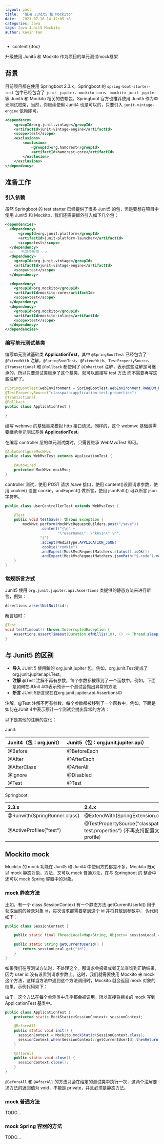 ```yaml
---
layout: post
title:  "使用 Junit5 和 Mockito"
date:   2021-07-16 14:12:05 +8
categories: Java
tags: Java Junit5 Mockito
author: Kevin Fan
---
```


* content
{:toc}

升级使用 Junit5 和 Mockito 作为项目的单元测试mock框架
<!-- more -->

## 背景

目前项目都在使用 Springboot 2.3.x，Springboot 的 `spring-boot-starter-test` 包中已经包含了 `junit-jupiter`、`mockito-core`、
`mockito-junit-jupiter` 等 Junit5 和 Mockito 相关的依赖包。Springboot 官方也推荐使用 Junit5 作为单元测试框架，当然，你继续使用 Junit4
也是可以的，只要引入 `junit-vintage-engine` 依赖即可。

```xml
<dependency>
    <groupId>org.junit.vintage</groupId>
    <artifactId>junit-vintage-engine</artifactId>
    <scope>test</scope>
    <exclusions>
        <exclusion>
            <groupId>org.hamcrest</groupId>
            <artifactId>hamcrest-core</artifactId>
        </exclusion>
    </exclusions>
</dependency>
```

## 准备工作

### 引入依赖

虽然 Springboot 的 test starter 已经提供了很多 Junit5 的包，但是要想在项目中使用 Junit5 和 Mockito，我们还需要额外引入如下几个包：

```xml
<dependencies>
  <dependency>
      <groupId>org.junit.platform</groupId>
      <artifactId>junit-platform-launcher</artifactId>
      <scope>test</scope>
  </dependency>
  <!-- 不加会报错 -->
  <dependency>
    <groupId>org.junit.vintage</groupId>
    <artifactId>junit-vintage-engine</artifactId>
    <scope>test</scope>
  </dependency>
  
  <dependency>
    <groupId>org.mockito</groupId>
    <artifactId>mockito-core</artifactId>
    <scope>test</scope>
  </dependency>
  <dependency>
    <groupId>org.mockito</groupId>
    <artifactId>mockito-inline</artifactId>
    <scope>test</scope>
  </dependency>
</dependencies>
```

### 编写单元测试基类

编写单元测试基础类 **ApplicationTest**，其中 `@SpringBootTest` 已经包含了 `@ExtendWith` 注解，`@SpringBootTest`、`@ExtendWith`、`TestPropertySource`、
`@Transactional` 和 `@Rollback` 都使用了 `@Inherited` 注解，表示这些注解是可继承的，所以只要测试类继承了这个基类，就可以直接写 test 方法
而不需要再写这些注解了。

```java
@SpringBootTest(webEnvironment = SpringBootTest.WebEnvironment.RANDOM_PORT, classes = Application.class)
@TestPropertySource("classpath:application-test.properties")
@Transactional
@Rollback
public class ApplicationTest {
    
}
```

编写 webmvc 的基础类来模拟 http 接口请求。同样的，这个 webmvc 基础类需要继承单元测试基类 **ApplicationTest**。

在编写 controller 层的单元测试类时，只需要继承 WebMvcTest 即可。

```java
@AutoConfigureMockMvc
public class WebMvcTest extends ApplicationTest {
    
    @Autowired
    protected MockMvc mockMvc;
}
```

controller 测试，使用 POST 请求 /save 接口，使用 content()设置请求参数，使用 cookie() 设置 cookie。andExpect() 做断言，使用 jsonPath()
可以断言 json 字符串。

```java
public class UserControllerTest extends WebMvcTest {
    
    @Test
    public void testSave() throws Exception {
        mockMvc.perform(MockMvcRequestBuilders.post("/save"))
                .content("{\n" +
                        "\"username\": \"kevin\" \n",
                "}")
                .accept(MediaType.APPLICATION_JSON)
                .cookie("cookie")
                .andExpect(MockMvcRequestMatchers.status().isOk())
                .andExpect(MockMvcRequestMatchers.jsonPath("$.code").value(0));
    }
}
```

### 常规断言方式

Junit5 使用 `org.junit.jupiter.api.Assertions` 类提供的静态方法来进行断言，例如：

```java
Assertions.assertNotNull(id);
```

断言超时：
```java
@Test
void testTimeout() throws InterruptedException {
    Assertions.assertTimeout(Duration.ofMillis(10), () -> Thread.sleep(100));
}
```

## 与 Junit5 的区别

* **导入** JUnit 5 使用新的 org.junit.jupiter 包。例如，org.junit.Test变成了org.junit.jupiter.api.Test。
* **注解** @Test 注解不再有参数，每个参数都被移到了一个函数中。例如，下面是如何在JUnit 4中表示预计一个测试会抛出异常的方法
* **断言** JUnit 5断言现在在org.junit.jupiter.api.Assertions中

注解。@Test 注解不再有参数，每个参数都被移到了一个函数中。例如，下面是如何在JUnit 4中表示预计一个测试会抛出异常的方法：

以下是其他的注解的变化：

Junit:

|Junit4（包：org.junit）|  Junit5（包：org.junit.jupiter.api）|
|:---|:---|
|@Before|	@BeforeEach|
|@After|	@AfterEach|
|@AfterClass|	@AfterAll|
|@Ignore|	@Disabled|
|@Test	|@Test|

Springboot:

|2.3.x|2.4.x|
|:---|:---|
|@Runwith(SpringRunner.class)|	@ExtendWith(SpringExtension.class)|
|@ActiveProfiles("test")|@TestPropertySource("classpath:application-test.properties") (不再支持配置文件中指定profile)|

## Mockito mock

Mockito 的 mock 功能在 Junit5 和 Junit4 中使用方式都差不多，Mockito 既可以 mock 静态对象、方法，又可以 mock 普通方法，在与 Springboot 的
整合中还可以 mock Spring 容器中的对象。

### mock 静态方法

比如，有一个 class SessionContext 有一个静态方法 getCurrentUserId() 用于获取当前的登录对象 id，每次请求都需要拿到这个 id 并将其放到参数中，
伪代码如下：

```java
public class SessionContext {
    
    public static final ThreadLocal<Map<String, Object>> sessionLocal = new ThreadLocal<>();
    
    public static String getCurrentUserId() {
        return sessionLocal.get("id");
    }
}
```

如果我们在写测试方法时，不处理这个，那请求会报错或者无法查询到正确结果，因为 user id 没有设置到请求参数上。这时，我们就需要使用 Mockito 来 mock
这个方法，这样当方法中遇到这个方法调用时，Mockito 就会返回 mock 对象的结果，示例代码如下：

由于，这个方法在每个单测类中几乎都会被调用，所以直接将相关的 mock 写到 ApplicationTest 基类中。
```java
public class ApplicationTest {
    protected static MockStatic<SessionContext> sessionContext;
    
    @BeforeAll
    public static void init() {
      sessionContext = Mockito.mockStatic(SessionContext.class);
      sessionContext.when(SessionContext::getCurrentUserId).thenReturn("123");
    }
    
    @AfterAll
    public static void close() {
      sessionContext.close();
    }
}
```

`@BeforeAll` 和 `@AfterAll` 的方法只会在给定的测试类中执行一次，这两个注解要求方法的返回值为 void，不能是 private，并且必须是静态方法。

### mock 普通方法

TODO...

### mock Spring 容器的方法

TODO...


